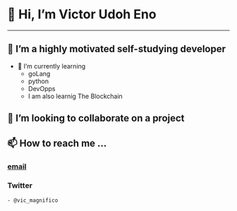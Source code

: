 # 👋 Hi, I’m Victor Udoh Eno
---
## 👀 I’m a highly motivated self-studying developer
- 🌱 I’m currently learning 
     - goLang
     - python
     - DevOpps
     - I am also learnig The Blockchain 
## 💞️ I’m looking to collaborate on a project 

## 📫 How to reach me ...
### [email](vicudoh345@gmail.com)
### Twitter
    - @vic_magnifico


<!---
logicSynth/logicSynth is a ✨ special ✨ repository because its `README.md` (this file) appears on your GitHub profile.
You can click the Preview link to take a look at your changes.
--->
